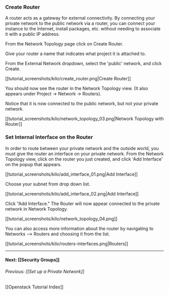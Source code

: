 ### Create Router
A router acts as a gateway for external connectivity.  By connecting your private network to the public network via a router, you can connect your instance to the Internet, install packages, etc. without needing to associate it with a public IP address.

From the Network Topology page click on Create Router.  

Give your router a name that indicates what project it is attached to.

From the External Network dropdown, select the 'public' network, and click Create.

<!-- img out of date
<img src=http://i.imgur.com/lDlSD3A.png> 
-->
[[tutorial_screenshots/kilo/create_router.png|Create Router]]

You should now see the router in the Network Topology view.  (It also appears under Project -> Network -> Routers).

Notice that it is now connected to the public network, but not your private network.

<!-- img out of date
<img src=http://i.imgur.com/uqarUe9.png>
-->
[[tutorial_screenshots/kilo/network_topology_03.png|Network Topology with Router]]

<!-- info out of date
### Set Router Gateway
Navigate to Project -> Network -> Routers.

Need to setup a gateway to attach router to the Public Network.      
For the new router you just created, click on "Set Gateway" under Actions box.  
Choose the external network "pubnet1".  
  
<img src=http://i.imgur.com/BALYCGn.png>  

Click on Set Gateway.
-->

### Set Internal Interface on the Router
In order to route between your private network and the outside world, you must give the router an interface on your private network.  From the Network Topology view, click on the router you just created, and click 'Add Interface' on the popup that appears.

<!--img out of date
<img src=http://i.imgur.com/j4kNfCX.png>
-->
[[tutorial_screenshots/kilo/add_interface_01.png|Add Interface]]

Choose your subnet from drop down list.

<!--img out of date
<img src=http://i.imgur.com/5lu0DYh.png>
-->
[[tutorial_screenshots/kilo/add_interface_02.png|Add Interface]]

Click "Add Interface."  The Router will now appear connected to the private network in Network Topology.

<!--img out of date
<img src=http://i.imgur.com/wwmvxyt.png>
-->

<!--img out of date
<img src=http://i.imgur.com/pMqWOAx.png>
-->
[[tutorial_screenshots/kilo/network_topology_04.png]]

You can also access more information about the router by navigating to Networks --> Routers and choosing it from the list.

[[tutorial_screenshots/kilo/routers-interfaces.png|Routers]] 


***

#### Next: [[Security Groups]]  
###### Previous:  [[Set up a Private Network]]   
[[Openstack Tutorial Index]]  
